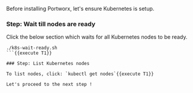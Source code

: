Before installing Portworx, let's ensure Kubernetes is setup.

### Step: Wait till nodes are ready

Click the below section which waits for all Kubernetes nodes to be ready.
```
./k8s-wait-ready.sh
```{{execute T1}}

### Step: List Kubernetes nodes

To list nodes, click: `kubectl get nodes`{{execute T1}}

Let's proceed to the next step !